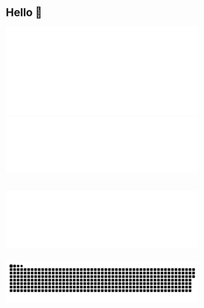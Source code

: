 # Hello 👋

<img src="https://github.com/Tomgxz/Tomgxz/blob/metrics-renders/metrics.base.concise.svg" alt=""></img>
<img src="https://github.com/Tomgxz/Tomgxz/blob/metrics-renders/metrics.base.activity.svg" alt=""></img>

<br>

<img src="https://github.com/Tomgxz/Tomgxz/blob/metrics-renders/metrics.languages.plugin.languages.svg" alt=""></img>

<br>

<picture>
  <source media="(prefers-color-scheme: dark)" srcset="https://raw.githubusercontent.com/Tomgxz/Tomgxz/snk-renders/dark.svg">
  <source media="(prefers-color-scheme: light)" srcset="https://raw.githubusercontent.com/Tomgxz/Tomgxz/snk-renders/light.svg">
  <img alt="github contribution grid snake animation" src="https://raw.githubusercontent.com/Tomgxz/Tomgxz/snk-renders/dark.svg">
</picture>
